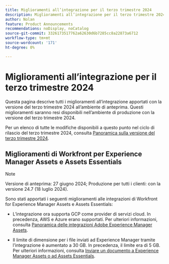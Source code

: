 ```yaml
---
title: Miglioramenti all’integrazione per il terzo trimestre 2024
description: Miglioramenti all’integrazione per il terzo trimestre 2024
author: Nolan
feature: Product Announcements
recommendations: noDisplay, noCatalog
source-git-commit: 3326173517762a62630d6b7285cc8a22873a6712
workflow-type: tm+mt
source-wordcount: '171'
ht-degree: 0%

---
```


# Miglioramenti all’integrazione per il terzo trimestre 2024

Questa pagina descrive tutti i miglioramenti all’integrazione apportati con la versione del terzo trimestre 2024 all’ambiente di anteprima. Questi miglioramenti saranno resi disponibili nell’ambiente di produzione con la versione del terzo trimestre 2024.

Per un elenco di tutte le modifiche disponibili a questo punto nel ciclo di rilascio del terzo trimestre 2024, consulta [Panoramica sulla versione del terzo trimestre 2024](/help/quicksilver/product-announcements/product-releases/24-q3-release-activity/24-q3-release-overview.md).

## Miglioramenti di Workfront per Experience Manager Assets e Assets Essentials

>[!NOTE]
>
>Versione di anteprima: 27 giugno 2024; Produzione per tutti i clienti: con la versione 24.7 (18 luglio 2024).

Sono stati apportati i seguenti miglioramenti alle integrazioni di Workfront for Experience Manager Assets e Assets Essentials:

* L’integrazione ora supporta GCP come provider di servizi cloud. In precedenza, AWS e Azure erano supportati. Per ulteriori informazioni, consulta [Panoramica delle integrazioni Adobe Experience Manager Assets](/help/quicksilver/documents/adobe-workfront-for-experience-manager-assets-essentials/aem-asset-integrations.md).

* Il limite di dimensione per i file inviati ad Experience Manager tramite l’integrazione è aumentato a 30 GB. In precedenza, il limite era di 5 GB. Per ulteriori informazioni, consulta [Inviare un documento a Experience Manager Assets o ad Assets Essentials](/help/quicksilver/documents/adobe-workfront-for-experience-manager-assets-essentials/send-to-aem.md).
